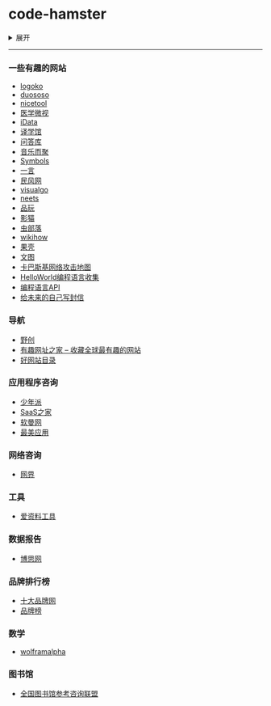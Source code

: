 # code-hamster
<details>
  <summary>展开</summary>
  <pre><code>
    仓库
  </code></pre>
</details>

---

### 一些有趣的网站
- [logoko](https://www.logoko.com.cn/)
- [duososo](http://www.duososo.com/)
- [nicetool](http://www.nicetool.net/)
- [医学微视](https://www.mvyxws.com/)
- [iData](https://www.cn-ki.net/)
- [译学馆](https://www.yxgapp.com/)
- [问答库](https://www.asklib.com/)
- [音乐而聚](https://www.music2gather.com/)
- [Symbols](https://fsymbols.com/)
- [一言](https://hitokoto.cn/)
- [民风网](http://www.minfengw.com/)
- [visualgo](https://visualgo.net/zh)
- [neets](http://neets.cc/)
- [品玩](https://www.pingwest.com/)
- [影猫](http://www.mvcat.com/)
- [虫部落](https://chongbuluo.com/)
- [wikihow](https://zh.wikihow.com/)
- [果壳](https://www.guokr.com/)
- [文图](https://www.wentu.io/)
- [卡巴斯基网络攻击地图](https://cybermap.kaspersky.com/)
- [HelloWorld编程语言收集](https://netsmell.com/apps/helloworldcollection/)
- [编程语言API](https://overapi.com/)
- [给未来的自己写封信](https://www.futureme.org/)

### 导航
- [野创](http://www.yechuang.net/)
- [有趣网址之家 – 收藏全球最有趣的网站](https://youquhome.com/)
- [好网站目录](http://www.huachawu.com/)

### 应用程序咨询
- [少年派](https://sspai.com/)
- [SaaS之家](http://www.saaszhijia.com/)
- [软曼网](https://www.ruanman.com/)
- [最美应用](http://zuimeia.com/)

### 网络咨询
- [网界](http://www.cnw.com.cn/)

### 工具
- [爱资料工具](https://www.toolnb.com/)

### 数据报告
- [博思网](http://www.bosidata.com/)

### 品牌排行榜
- [十大品牌网](https://www.china-10.com/)
- [品牌榜](https://www.maigoo.com/)

### 数学
- [wolframalpha](https://www.wolframalpha.com/)

### 图书馆
- [全国图书馆参考咨询联盟](http://www.ucdrs.superlib.net/)
